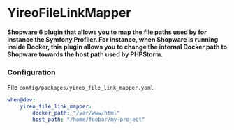 # YireoFileLinkMapper

**Shopware 6 plugin that allows you to map the file paths used by for instance the Symfony Profiler. For instance, when Shopware is running inside Docker, this plugin allows you to change the internal Docker path to Shopware towards the host path used by PHPStorm.** 

### Configuration
File `config/packages/yireo_file_link_mapper.yaml`
```yaml
when@dev:
    yireo_file_link_mapper:
        docker_path: "/var/www/html"
        host_path: "/home/foobar/my-project"
```
